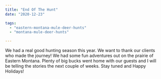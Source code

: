 ```yaml
---
title: "End Of The Hunt"
date: "2020-12-23"

tags: 
  - "eastern-montana-mule-deer-hunts"
  - "montana-mule-deer-hunts"

---
```


We had a real good hunting season this year. We want to thank our clients who made the journey! We had some fun adventures out on the prairie of Eastern Montana. Plenty of big bucks went home with our guests and I will be telling the stories the next couple of weeks. Stay tuned and Happy Holidays!
